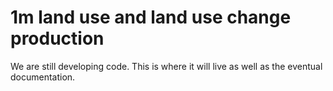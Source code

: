 # 1m land use and land use change production

We are still developing code. This is where it will live as well as the eventual documentation.
